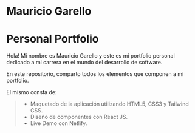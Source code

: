 
# Mauricio Garello

# Personal Portfolio

Hola! Mi nombre es Mauricio Garello y este es mi portfolio personal dedicado a mi carrera en el mundo del desarrollo de software.

En este repositorio, comparto todos los elementos que componen a mi portfolio.

El mismo consta de:

> * Maquetado de la aplicación utilizando HTML5, CSS3 y Tailwind CSS.
> * Diseño de componentes con React JS.
> * Live Demo con Netlify.

